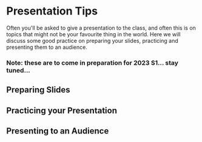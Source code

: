 # Presentation Tips
Often you'll be asked to give a presentation to the class, and often this is on topics that might not be your favourite thing in the world. Here we will discuss some good practice on preparing your slides, practicing and presenting them to an audience. 

### Note: these are to come in preparation for 2023 S1... stay tuned...

## Preparing Slides

## Practicing your Presentation

## Presenting to an Audience


